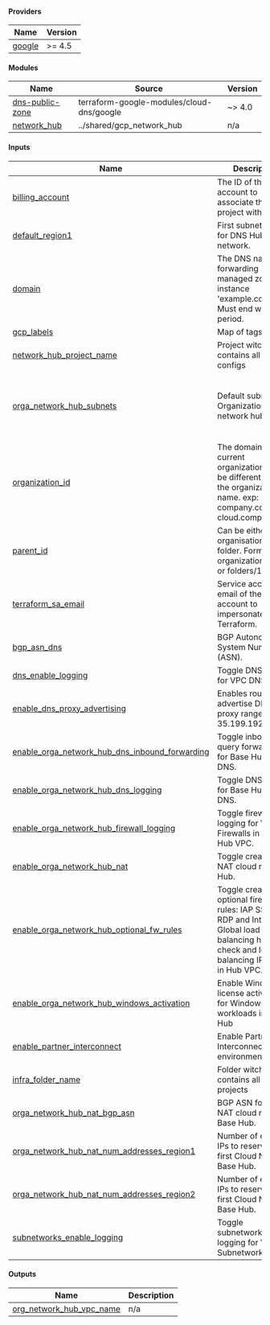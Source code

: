 <!-- BEGIN_TF_DOCS -->
#### Providers

| Name | Version |
|------|---------|
| <a name="provider_google"></a> [google](#provider_google) | >= 4.5 |

#### Modules

| Name | Source | Version |
|------|--------|---------|
| <a name="module_dns-public-zone"></a> [dns-public-zone](#module_dns-public-zone) | terraform-google-modules/cloud-dns/google | ~> 4.0 |
| <a name="module_network_hub"></a> [network_hub](#module_network_hub) | ../shared/gcp_network_hub | n/a |

#### Inputs

| Name | Description | Type | Default | Required |
|------|-------------|------|---------|:--------:|
| <a name="input_billing_account"></a> [billing_account](#input_billing_account) | The ID of the billing account to associate this project with | `string` | n/a | yes |
| <a name="input_default_region1"></a> [default_region1](#input_default_region1) | First subnet region for DNS Hub network. | `string` | n/a | yes |
| <a name="input_domain"></a> [domain](#input_domain) | The DNS name of forwarding managed zone, for instance 'example.com'. Must end with a period. | `string` | n/a | yes |
| <a name="input_gcp_labels"></a> [gcp_labels](#input_gcp_labels) | Map of tags | `map(string)` | n/a | yes |
| <a name="input_network_hub_project_name"></a> [network_hub_project_name](#input_network_hub_project_name) | Project witch will contains all dns configs | `string` | n/a | yes |
| <a name="input_orga_network_hub_subnets"></a> [orga_network_hub_subnets](#input_orga_network_hub_subnets) | Default subnets for Organization network hub. | <pre>object({<br>    public_subnet_ranges = list(string)<br>    private_subnet_ranges  = list(string)<br>    data_subnet_ranges =  list(string)<br>  })</pre> | n/a | yes |
| <a name="input_organization_id"></a> [organization_id](#input_organization_id) | The domain of the current organization. Can be different from the organization name. exp:  company.com, cloud.company.com | `string` | n/a | yes |
| <a name="input_parent_id"></a> [parent_id](#input_parent_id) | Can be either an organisation or a folder. Format : organizations/1235 or folders/12562. | `string` | n/a | yes |
| <a name="input_terraform_sa_email"></a> [terraform_sa_email](#input_terraform_sa_email) | Service account email of the account to impersonate to run Terraform. | `string` | n/a | yes |
| <a name="input_bgp_asn_dns"></a> [bgp_asn_dns](#input_bgp_asn_dns) | BGP Autonomous System Number (ASN). | `number` | `64667` | no |
| <a name="input_dns_enable_logging"></a> [dns_enable_logging](#input_dns_enable_logging) | Toggle DNS logging for VPC DNS. | `bool` | `true` | no |
| <a name="input_enable_dns_proxy_advertising"></a> [enable_dns_proxy_advertising](#input_enable_dns_proxy_advertising) | Enables routers to advertise DNS proxy range 35.199.192.0/19. | `bool` | `false` | no |
| <a name="input_enable_orga_network_hub_dns_inbound_forwarding"></a> [enable_orga_network_hub_dns_inbound_forwarding](#input_enable_orga_network_hub_dns_inbound_forwarding) | Toggle inbound query forwarding for Base Hub VPC DNS. | `bool` | `true` | no |
| <a name="input_enable_orga_network_hub_dns_logging"></a> [enable_orga_network_hub_dns_logging](#input_enable_orga_network_hub_dns_logging) | Toggle DNS logging for Base Hub VPC DNS. | `bool` | `true` | no |
| <a name="input_enable_orga_network_hub_firewall_logging"></a> [enable_orga_network_hub_firewall_logging](#input_enable_orga_network_hub_firewall_logging) | Toggle firewall logging for VPC Firewalls in Base Hub VPC. | `bool` | `true` | no |
| <a name="input_enable_orga_network_hub_nat"></a> [enable_orga_network_hub_nat](#input_enable_orga_network_hub_nat) | Toggle creation of NAT cloud router in Hub. | `bool` | `true` | no |
| <a name="input_enable_orga_network_hub_optional_fw_rules"></a> [enable_orga_network_hub_optional_fw_rules](#input_enable_orga_network_hub_optional_fw_rules) | Toggle creation of optional firewall rules: IAP SSH, IAP RDP and Internal & Global load balancing health check and load balancing IP ranges in Hub VPC. | `bool` | `true` | no |
| <a name="input_enable_orga_network_hub_windows_activation"></a> [enable_orga_network_hub_windows_activation](#input_enable_orga_network_hub_windows_activation) | Enable Windows license activation for Windows workloads in Base Hub | `bool` | `false` | no |
| <a name="input_enable_partner_interconnect"></a> [enable_partner_interconnect](#input_enable_partner_interconnect) | Enable Partner Interconnect in the environment. | `bool` | `false` | no |
| <a name="input_infra_folder_name"></a> [infra_folder_name](#input_infra_folder_name) | Folder witch will contains all infra projects | `string` | `"Infrastructure"` | no |
| <a name="input_orga_network_hub_nat_bgp_asn"></a> [orga_network_hub_nat_bgp_asn](#input_orga_network_hub_nat_bgp_asn) | BGP ASN for first NAT cloud routes in Base Hub. | `number` | `64514` | no |
| <a name="input_orga_network_hub_nat_num_addresses_region1"></a> [orga_network_hub_nat_num_addresses_region1](#input_orga_network_hub_nat_num_addresses_region1) | Number of external IPs to reserve for first Cloud NAT in Base Hub. | `number` | `2` | no |
| <a name="input_orga_network_hub_nat_num_addresses_region2"></a> [orga_network_hub_nat_num_addresses_region2](#input_orga_network_hub_nat_num_addresses_region2) | Number of external IPs to reserve for first Cloud NAT in Base Hub. | `number` | `2` | no |
| <a name="input_subnetworks_enable_logging"></a> [subnetworks_enable_logging](#input_subnetworks_enable_logging) | Toggle subnetworks flow logging for VPC Subnetworks. | `bool` | `true` | no |

#### Outputs

| Name | Description |
|------|-------------|
| <a name="output_org_network_hub_vpc_name"></a> [org_network_hub_vpc_name](#output_org_network_hub_vpc_name) | n/a |
<!-- END_TF_DOCS -->